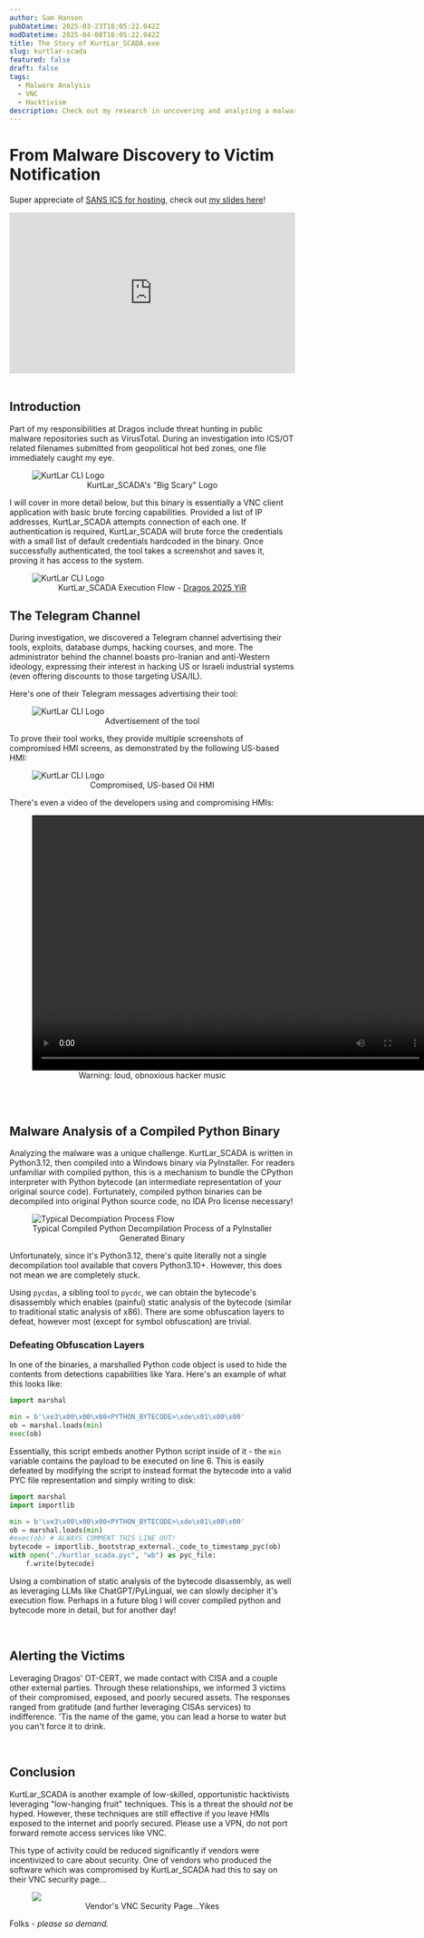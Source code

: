 ```yaml
---
author: Sam Hanson
pubDatetime: 2025-03-23T16:05:22.042Z
modDatetime: 2025-04-08T16:05:22.042Z
title: The Story of KurtLar_SCADA.exe
slug: kurtlar-scada
featured: false
draft: false
tags:
  - Malware Analysis
  - VNC
  - Hacktivism
description: Check out my research in uncovering and analyzing a malware named KurtLar_SCADA.exe, a VNC remote access capability targeting Internet-exposed and poorly secured industrial HMIs. This research was covered in a webinar hosted by SANS ICS. Big thanks to them for having me!
---
```


<style>
.video-container {
  position: relative;
  width: 100%; /* Full width for responsiveness */
  max-width: 560px; /* Optional: Limit the maximum width */
  padding-bottom: 56.25%; /* Maintain 16:9 aspect ratio */
  height: 0;
  overflow: hidden;
  margin: 0 auto; /* Center the video */
}
.video-container iframe {
  position: absolute;
  top: 0;
  left: 0;
  width: 100%; /* Ensure iframe scales with container */
  height: 100%;
  border: 0; /* Remove any default borders */
}
</style>

# From Malware Discovery to Victim Notification

Super appreciate of [SANS ICS for hosting](https://www.sans.org/webcasts/story-kurtlar-scada-malware-discovery-victim-disclosure/), check out [my slides here](/Story_of_KurtLar_SCADA_SANS_ICS.pdf)!

<center class="video-container">
  <iframe src="https://www.youtube.com/embed/Ty7VCui0ilo?si=p-MW0h3Au7Mi3UjW" title="SANS ICS - The Story of KurtLar_SCADA" frameborder="0" allow="accelerometer; autoplay; clipboard-write; encrypted-media; gyroscope; picture-in-picture; web-share" allowfullscreen></iframe>
</div>
</center>

<br>

## Introduction

Part of my responsibilities at Dragos include threat hunting in public malware repositories such as VirusTotal. During an investigation into ICS/OT related filenames submitted from geopolitical hot bed zones, one file immediately caught my eye.

<div>
  <figure>
  <img src="/assets/kurtlar_logo.png" class="sm:w-1/2 mx-auto" alt="KurtLar CLI Logo">
  <center><figcaption>KurtLar_SCADA's "Big Scary" Logo</figcaption></center>
  </figure>
</div>

I will cover in more detail below, but this binary is essentially a VNC client application with basic brute forcing capabilities. Provided a list of IP addresses, KurtLar_SCADA attempts connection of each one. If authentication is required, KurtLar_SCADA will brute force the credentials with a small list of default credentials hardcoded in the binary. Once successfully authenticated, the tool takes a screenshot and saves it, proving it has access to the system.

<div>
  <figure>
  <img src="/assets/KurtLar_SCADA_Execution_Flow.png" class="sm:w-3/4 mx-auto" alt="KurtLar CLI Logo">
  <center><figcaption>KurtLar_SCADA Execution Flow - <a href="https://hub.dragos.com/hubfs/312-Year-in-Review/2025/Dragos-2025-OT-Cybersecurity-Report-A-Year-in-Review.pdf?hsLang=en">Dragos 2025 YiR</a></figcaption></center>
  </figure>
</div>

## The Telegram Channel

During investigation, we discovered a Telegram channel advertising their tools, exploits, database dumps, hacking courses, and more. The administrator behind the channel boasts pro-Iranian and anti-Western ideology, expressing their interest in hacking US or Israeli industrial systems (even offering discounts to those targeting USA/IL).

Here's one of their Telegram messages advertising their tool:

<div>
  <figure>
  <img src="/assets/kurtlar_ad.png" class="sm:w-1/2 mx-auto"  alt="KurtLar CLI Logo">
  <center><figcaption>Advertisement of the tool</figcaption></center>
  </figure>

To prove their tool works, they provide multiple screenshots of compromised HMI screens, as demonstrated by the following US-based HMI:

  <figure>
  <img src="/assets/us_oil_hmi.png" class="sm:w-1/2 mx-auto" alt="KurtLar CLI Logo">
  <center><figcaption>Compromised, US-based Oil HMI</figcaption></center>
  </figure>

There's even a video of the developers using and compromising HMIs:

  <figure>
    <video width="700" height="450" controls class="sm:w-1/1 mx-auto" > <source src="/assets/kurtlar_scada_demo.MP4" type="video/mp4" />
    </video>
    <center><figcaption>Warning: loud, obnoxious hacker music</figcaption></center>
  </figure>
</div>

<br><br>

## Malware Analysis of a Compiled Python Binary

Analyzing the malware was a unique challenge. KurtLar_SCADA is written in Python3.12, then compiled into a Windows binary via PyInstaller. For readers unfamiliar with compiled python, this is a mechanism to bundle the CPython interpreter with Python bytecode (an intermediate representation of your original source code). Fortunately, compiled python binaries can be decompiled into original Python source code, no IDA Pro license necessary!

<div>
  <figure>
  <img src="/assets/typical-decompilation-process.png" class="sm:w-1/2 mx-auto" alt="Typical Decompiation Process Flow">
  <center><figcaption>Typical Compiled Python Decompilation Process of a PyInstaller Generated Binary</figcaption></center>
  </figure>
</div>

Unfortunately, since it's Python3.12, there's quite literally not a single decompilation tool available that covers Python3.10+. However, this does not mean we are completely stuck.

Using `pycdas`, a sibling tool to `pycdc`, we can obtain the bytecode's disassembly which enables (painful) static analysis of the bytecode (similar to traditional static analysis of x86). There are some obfuscation layers to defeat, however most (except for symbol obfuscation) are trivial.

### Defeating Obfuscation Layers

In one of the binaries, a marshalled Python code object is used to hide the contents from detections capabilities like Yara. Here's an example of what this looks like:

```py
import marshal

min = b'\xe3\x00\x00\x00<PYTHON_BYTECODE>\xde\x01\x00\x00'
ob = marshal.loads(min)
exec(ob)
```

Essentially, this script embeds another Python script inside of it - the `min` variable contains the payload to be executed on line 6. This is easily defeated by modifying the script to instead format the bytecode into a valid PYC file representation and simply writing to disk:

```py
import marshal
import importlib

min = b'\xe3\x00\x00\x00<PYTHON_BYTECODE>\xde\x01\x00\x00'
ob = marshal.loads(min)
#exec(ob) # ALWAYS COMMENT THIS LINE OUT!
bytecode = importlib._bootstrap_external._code_to_timestamp_pyc(ob)
with open("./kurtlar_scada.pyc", "wb") as pyc_file:
    f.write(bytecode)
```

Using a combination of static analysis of the bytecode disassembly, as well as leveraging LLMs like ChatGPT/PyLingual, we can slowly decipher it's execution flow. Perhaps in a future blog I will cover compiled python and bytecode more in detail, but for another day!

<br>

## Alerting the Victims

Leveraging Dragos' OT-CERT, we made contact with CISA and a couple other external parties. Through these relationships, we informed 3 victims of their compromised, exposed, and poorly secured assets. The responses ranged from gratitude (and further leveraging CISAs services) to indifference. 'Tis the name of the game, you can lead a horse to water but you can't force it to drink.

<br>

## Conclusion

KurtLar_SCADA is another example of low-skilled, opportunistic hacktivists leveraging "low-hanging fruit" techniques. This is a threat the should <i>not</i> be hyped. However, these techniques are still effective if you leave HMIs exposed to the internet and poorly secured. Please use a VPN, do not port forward remote access services like VNC.

This type of activity could be reduced significantly if vendors were incentivized to care about security. One of vendors who produced the software which was compromised by KurtLar_SCADA had this to say on their VNC security page...

<div>
  <figure>
  <img src="/assets/vnc-security-lol.png" class="sm:w-1/1 mx-auto">
  <center><figcaption>Vendor's VNC Security Page...Yikes</figcaption></center>
  </figure>
</div>

Folks - <i>please so demand.</i>
